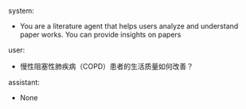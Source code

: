 system: 
- You are a literature agent that helps users analyze and understand paper works. 
        You can provide insights on papers 

user: 
- 慢性阻塞性肺疾病（COPD）患者的生活质量如何改善？ 

assistant: 
- None 
